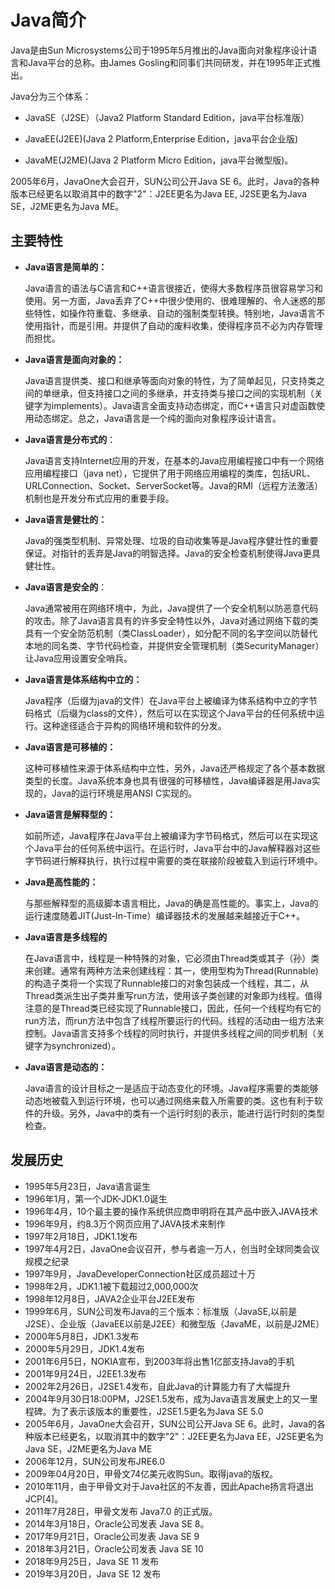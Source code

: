 # Java简介
Java是由Sun Microsystems公司于1995年5月推出的Java面向对象程序设计语言和Java平台的总称。由James Gosling和同事们共同研发，并在1995年正式推出。

Java分为三个体系：

* JavaSE（J2SE）（Java2 Platform Standard Edition，java平台标准版）

* JavaEE(J2EE)(Java 2 Platform,Enterprise Edition，java平台企业版)

* JavaME(J2ME)(Java 2 Platform Micro Edition，java平台微型版)。

2005年6月，JavaOne大会召开，SUN公司公开Java SE 6。此时，Java的各种版本已经更名以取消其中的数字"2"：J2EE更名为Java EE, J2SE更名为Java SE，J2ME更名为Java ME。
## 主要特性
* **Java语言是简单的：**

  Java语言的语法与C语言和C++语言很接近，使得大多数程序员很容易学习和使用。另一方面，Java丢弃了C++中很少使用的、很难理解的、令人迷惑的那些特性，如操作符重载、多继承、自动的强制类型转换。特别地，Java语言不使用指针，而是引用。并提供了自动的废料收集，使得程序员不必为内存管理而担忧。
* **Java语言是面向对象的：**

  Java语言提供类、接口和继承等面向对象的特性，为了简单起见，只支持类之间的单继承，但支持接口之间的多继承，并支持类与接口之间的实现机制（关键字为implements）。Java语言全面支持动态绑定，而C++语言只对虚函数使用动态绑定。总之，Java语言是一个纯的面向对象程序设计语言。
* **Java语言是分布式的**：

  Java语言支持Internet应用的开发，在基本的Java应用编程接口中有一个网络应用编程接口（java net），它提供了用于网络应用编程的类库，包括URL、URLConnection、Socket、ServerSocket等。Java的RMI（远程方法激活）机制也是开发分布式应用的重要手段。
* **Java语言是健壮的：**

  Java的强类型机制、异常处理、垃圾的自动收集等是Java程序健壮性的重要保证。对指针的丢弃是Java的明智选择。Java的安全检查机制使得Java更具健壮性。
* **Java语言是安全的**：

  Java通常被用在网络环境中，为此，Java提供了一个安全机制以防恶意代码的攻击。除了Java语言具有的许多安全特性以外，Java对通过网络下载的类具有一个安全防范机制（类ClassLoader），如分配不同的名字空间以防替代本地的同名类、字节代码检查，并提供安全管理机制（类SecurityManager）让Java应用设置安全哨兵。
* **Java语言是体系结构中立的：**

  Java程序（后缀为java的文件）在Java平台上被编译为体系结构中立的字节码格式（后缀为class的文件），然后可以在实现这个Java平台的任何系统中运行。这种途径适合于异构的网络环境和软件的分发。
* **Java语言是可移植的：**

  这种可移植性来源于体系结构中立性，另外，Java还严格规定了各个基本数据类型的长度。Java系统本身也具有很强的可移植性，Java编译器是用Java实现的，Java的运行环境是用ANSI C实现的。
* **Java语言是解释型的：**

  如前所述，Java程序在Java平台上被编译为字节码格式，然后可以在实现这个Java平台的任何系统中运行。在运行时，Java平台中的Java解释器对这些字节码进行解释执行，执行过程中需要的类在联接阶段被载入到运行环境中。
* **Java是高性能的：**

  与那些解释型的高级脚本语言相比，Java的确是高性能的。事实上，Java的运行速度随着JIT(Just-In-Time）编译器技术的发展越来越接近于C++。
* **Java语言是多线程的**

  在Java语言中，线程是一种特殊的对象，它必须由Thread类或其子（孙）类来创建。通常有两种方法来创建线程：其一，使用型构为Thread(Runnable)的构造子类将一个实现了Runnable接口的对象包装成一个线程，其二，从Thread类派生出子类并重写run方法，使用该子类创建的对象即为线程。值得注意的是Thread类已经实现了Runnable接口，因此，任何一个线程均有它的run方法，而run方法中包含了线程所要运行的代码。线程的活动由一组方法来控制。Java语言支持多个线程的同时执行，并提供多线程之间的同步机制（关键字为synchronized）。
* **Java语言是动态的：**

  Java语言的设计目标之一是适应于动态变化的环境。Java程序需要的类能够动态地被载入到运行环境，也可以通过网络来载入所需要的类。这也有利于软件的升级。另外，Java中的类有一个运行时刻的表示，能进行运行时刻的类型检查。
## 发展历史
* 1995年5月23日，Java语言诞生
* 1996年1月，第一个JDK-JDK1.0诞生
* 1996年4月，10个最主要的操作系统供应商申明将在其产品中嵌入JAVA技术
* 1996年9月，约8.3万个网页应用了JAVA技术来制作
* 1997年2月18日，JDK1.1发布
* 1997年4月2日，JavaOne会议召开，参与者逾一万人，创当时全球同类会议规模之纪录
* 1997年9月，JavaDeveloperConnection社区成员超过十万
* 1998年2月，JDK1.1被下载超过2,000,000次
* 1998年12月8日，JAVA2企业平台J2EE发布
* 1999年6月，SUN公司发布Java的三个版本：标准版（JavaSE,以前是J2SE）、企业版（JavaEE以前是J2EE）和微型版（JavaME，以前是J2ME）
* 2000年5月8日，JDK1.3发布
* 2000年5月29日，JDK1.4发布
* 2001年6月5日，NOKIA宣布，到2003年将出售1亿部支持Java的手机
* 2001年9月24日，J2EE1.3发布
* 2002年2月26日，J2SE1.4发布，自此Java的计算能力有了大幅提升
* 2004年9月30日18:00PM，J2SE1.5发布，成为Java语言发展史上的又一里程碑。为了表示该版本的重要性，J2SE1.5更名为Java SE 5.0
* 2005年6月，JavaOne大会召开，SUN公司公开Java SE 6。此时，Java的各种版本已经更名，以取消其中的数字"2"：J2EE更名为Java EE，J2SE更名为Java SE，J2ME更名为Java ME
* 2006年12月，SUN公司发布JRE6.0
* 2009年04月20日，甲骨文74亿美元收购Sun。取得java的版权。
* 2010年11月，由于甲骨文对于Java社区的不友善，因此Apache扬言将退出JCP[4]。
* 2011年7月28日，甲骨文发布 Java7.0 的正式版。
* 2014年3月18日，Oracle公司发表 Java SE 8。
* 2017年9月21日，Oracle公司发表 Java SE 9
* 2018年3月21日，Oracle公司发表 Java SE 10
* 2018年9月25日，Java SE 11 发布
* 2019年3月20日，Java SE 12 发布
